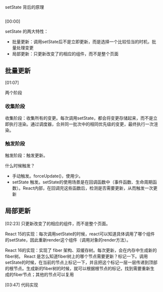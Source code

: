 setState 背后的原理

## 
[00:00]

setState 的两大特性：
- 批量更新：调用setState后不是立即更新，而是选择一个比较恰当的时机，批量处理变更
- 局部更新：只更新改变了的相应的组件，而不是整个页面

## 批量更新
[01:07]

两个阶段
### 收集阶段
收集阶段：收集所有的变更。每次调用setState，都会将变更存储起来，而不是立即执行渲染。通过调度器，合并同一批次中的相同优先级的变更，最终执行一次渲染。

### 触发阶段
触发阶段：触发更新。

什么时候触发？
- 手动触发。forceUpdate()，使用少。
- setState 触发。setState的使用场景是在回调函数中（事件函数、生命周期函数）。React内部，在回调完这些函数后，检测是否需要更新，从而触发一次更新


## 局部更新
[02:23]
只更新改变了的相应的组件，而不是整个页面。

React 15的实现：每次调用setState的时候，react可以知道具体调用了哪个组件的setState，因此重新render这个组件（调用对象的render方法）。

React 16的实现：实现了 fiber 架构、双缓存树。每次更新，会在内存中生成新的fiber树。
React 是怎么知道fiber树上的哪个节点需要更新？标记一下。调用setState的时候，在当前的节点上标记一下，并且把这个标记一层一层传递到顶部的根节点。生成新的fiber树的时候，就可以根据根节点的标记，找到需要重新生成的fiber节点；其他的节点可以复用

[03:47] 代码实现










